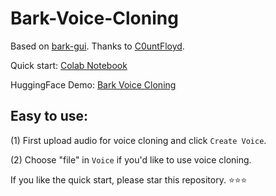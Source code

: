 # Bark-Voice-Cloning

Based on [bark-gui](https://github.com/C0untFloyd/bark-gui). Thanks to [C0untFloyd](https://github.com/C0untFloyd).

Quick start: [Colab Notebook](https://colab.research.google.com/github/KevinWang676/Bark-Voice-Cloning/blob/main/Bark_Voice_Cloning.ipynb)

HuggingFace Demo: [Bark Voice Cloning](https://huggingface.co/spaces/kevinwang676/Bark-Voice-Cloning)

## Easy to use: 

(1) First upload audio for voice cloning and click `Create Voice`.

(2) Choose "file" in `Voice` if you'd like to use voice cloning.

If you like the quick start, please star this repository. ⭐⭐⭐
